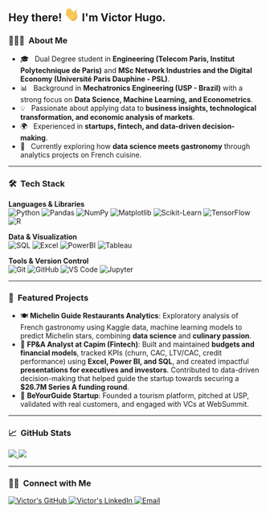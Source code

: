 <h2> Hey there! <img src="https://raw.githubusercontent.com/ABSphreak/ABSphreak/master/gifs/Hi.gif" width="30px"> I'm Victor Hugo.</h2>

<h3> 👨🏻‍💻 &nbsp;About Me </h3>

- 🎓 &nbsp; Dual Degree student in **Engineering (Telecom Paris, Institut Polytechnique de Paris)** and **MSc Network Industries and the Digital Economy (Université Paris Dauphine - PSL)**.  
- 📊 &nbsp; Background in **Mechatronics Engineering (USP - Brazil)** with a strong focus on **Data Science, Machine Learning, and Econometrics**.  
- 💡 &nbsp; Passionate about applying data to **business insights, technological transformation, and economic analysis of markets**.  
- 🌍 &nbsp; Experienced in **startups, fintech, and data-driven decision-making**.  
- 🍷 &nbsp; Currently exploring how **data science meets gastronomy** through analytics projects on French cuisine.  

---

<h3> 🛠 &nbsp;Tech Stack</h3>

**Languages & Libraries**  
![Python](https://img.shields.io/badge/-Python-333333?style=flat&logo=python)
![Pandas](https://img.shields.io/badge/-Pandas-333333?style=flat&logo=pandas)
![NumPy](https://img.shields.io/badge/-NumPy-333333?style=flat&logo=numpy)
![Matplotlib](https://img.shields.io/badge/-Matplotlib-333333?style=flat&logo=plotly)
![Scikit-Learn](https://img.shields.io/badge/-ScikitLearn-333333?style=flat&logo=scikit-learn)
![TensorFlow](https://img.shields.io/badge/-TensorFlow-333333?style=flat&logo=tensorflow)
![R](https://img.shields.io/badge/-R-333333?style=flat&logo=r)

**Data & Visualization**  
![SQL](https://img.shields.io/badge/-SQL-333333?style=flat&logo=mysql)
![Excel](https://img.shields.io/badge/-Excel-333333?style=flat&logo=microsoft-excel)
![PowerBI](https://img.shields.io/badge/-PowerBI-333333?style=flat&logo=powerbi)
![Tableau](https://img.shields.io/badge/-Tableau-333333?style=flat&logo=tableau)

**Tools & Version Control**  
![Git](https://img.shields.io/badge/-Git-333333?style=flat&logo=git)
![GitHub](https://img.shields.io/badge/-GitHub-333333?style=flat&logo=github)
![VS Code](https://img.shields.io/badge/-VSCode-333333?style=flat&logo=visual-studio-code&logoColor=007ACC)
![Jupyter](https://img.shields.io/badge/-Jupyter-333333?style=flat&logo=jupyter)

---

<h3> 📂 &nbsp;Featured Projects</h3>

- 🍽️ **Michelin Guide Restaurants Analytics**: Exploratory analysis of French gastronomy using Kaggle data, machine learning models to predict Michelin stars, combining **data science** and **culinary passion**.  
- 💼 **FP&A Analyst at Capim (Fintech)**: Built and maintained **budgets and financial models**, tracked KPIs (churn, CAC, LTV/CAC, credit performance) using **Excel, Power BI, and SQL**, and created impactful **presentations for executives and investors**. Contributed to data-driven decision-making that helped guide the startup towards securing a **$26.7M Series A funding round**.  
- 🚀 **BeYourGuide Startup**: Founded a tourism platform, pitched at USP, validated with real customers, and engaged with VCs at WebSummit.  

---

<h3> 📈 &nbsp;GitHub Stats</h3>

<a href="https://github.com/victorhrls">
  <img height="180em" src="https://github-readme-stats.vercel.app/api?username=victorhrls&theme=buefy&show_icons=true" />
  <img height="180em" src="https://github-readme-stats.vercel.app/api/top-langs/?username=victorhrls&theme=buefy&layout=compact" />
</a>

---

<h3> 🤝🏻 &nbsp;Connect with Me </h3>

<p align="left">
<a href="https://github.com/victorhrls">
  <img alt="Victor's GitHub" width="22px" src="https://upload.wikimedia.org/wikipedia/commons/9/91/Octicons-mark-github.svg" />
</a>
<a href="https://www.linkedin.com/in/victor-hugo-ribeiro-leite-da-silva-b61bab1a5/">
  <img alt="Victor's LinkedIn" width="22px" src="https://cdn3.iconfinder.com/data/icons/inficons/512/linkedin.png" />
</a>
<a href="mailto:victorhugo.ribeiro@telecom-paris.fr">
  <img alt="Email" width="22px" src="https://cdn.icon-icons.com/icons2/122/PNG/512/email_socialnetwork_20049.png" />
</a>
</p>

